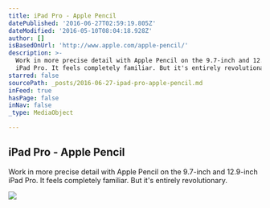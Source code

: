 ```yaml
---
title: iPad Pro - Apple Pencil
datePublished: '2016-06-27T02:59:19.805Z'
dateModified: '2016-05-10T08:04:18.928Z'
author: []
isBasedOnUrl: 'http://www.apple.com/apple-pencil/'
description: >-
  Work in more precise detail with Apple Pencil on the 9.7-inch and 12.9-inch
  iPad Pro. It feels completely familiar. But it's entirely revolutionary.
starred: false
sourcePath: _posts/2016-06-27-ipad-pro-apple-pencil.md
inFeed: true
hasPage: false
inNav: false
_type: MediaObject

---
```

<article style=""><h1>iPad Pro - Apple Pencil</h1><p>Work in more precise detail with Apple Pencil on the 9.7-inch and 12.9-inch iPad Pro. It feels completely familiar. But it's entirely revolutionary.</p><img src="http://images.apple.com/apple-pencil/images/og.jpg?201604131545" /></article>